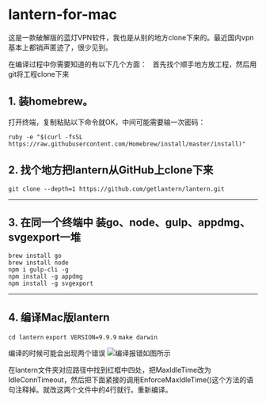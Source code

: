 # lantern-for-mac

这是一款破解版的蓝灯VPN软件，我也是从别的地方clone下来的。最近国内vpn基本上都销声匿迹了，很少见到。

在编译过程中你需要知道的有以下几个方面：  
首先找个顺手地方放工程，然后用git将工程clone下来

## 1. 装homebrew。
打开终端，复制粘贴以下命令就OK，中间可能需要输一次密码：

`ruby -e "$(curl -fsSL https://raw.githubusercontent.com/Homebrew/install/master/install)"`  

## 2. 找个地方把lantern从GitHub上clone下来  

`git clone --depth=1 https://github.com/getlantern/lantern.git`  

-------------
## 3. 在同一个终端中 装go、node、gulp、appdmg、svgexport一堆  

`brew install go`</br>
`brew install node`</br>
`npm i gulp-cli -g`</br>
`npm install -g appdmg`</br>
`npm install -g svgexport`</br>  

--------------
## 4. 编译Mac版lantern  

`cd lantern`
`export VERSION=9.9.9`
`make darwin`

编译的时候可能会出现两个错误
![编译报错如图所示](error.png)  

在lantern文件夹对应路径中找到红框中四处，把MaxIdleTime改为IdleConnTimeout，然后把下面紧接的调用EnforceMaxIdleTime()这个方法的语句注释掉。就改这两个文件中的4行就行。重新编译。
